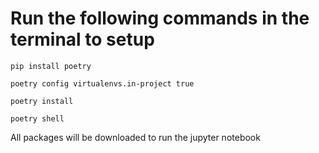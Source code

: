 # Run the following commands in the terminal to setup

```
pip install poetry
```

```
poetry config virtualenvs.in-project true
```

```
poetry install
```

```
poetry shell 
```

All packages will be downloaded to run the jupyter notebook
